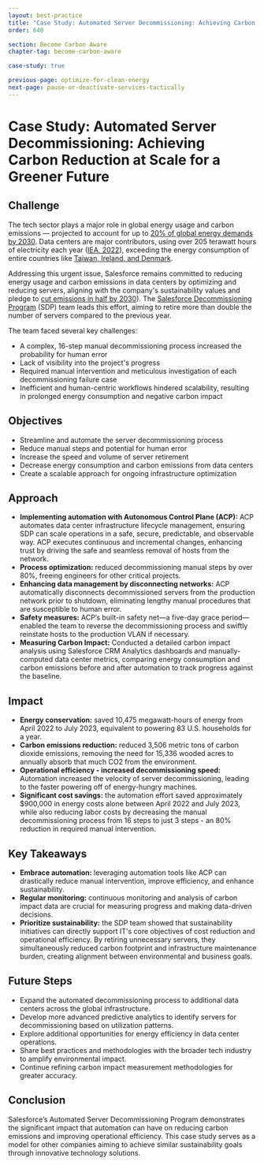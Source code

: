 ```yaml
---
layout: best-practice
title: "Case Study: Automated Server Decommissioning: Achieving Carbon Reduction at Scale for a Greener Future"
order: 640

section: Become Carbon Aware
chapter-tag: become-carbon-aware

case-study: true

previous-page: optimize-for-clean-energy
next-page: pause-or-deactivate-services-tactically
---
```


# Case Study: Automated Server Decommissioning: Achieving Carbon Reduction at Scale for a Greener Future

## Challenge

The tech sector plays a major role in global energy usage and carbon emissions — projected to account for up to [20% of global energy demands by 2030](https://www.mdpi.com/2078-1547/6/1/117). Data centers are major contributors, using over 205 terawatt hours of electricity each year ([IEA, 2022](https://www.iea.org/energy-system/buildings/data-centres-and-data-transmission-networks)), exceeding the energy consumption of entire countries like [Taiwan, Ireland, and Denmark](https://yearbook.enerdata.net/electricity/electricity-domestic-consumption-data.html).

Addressing this urgent issue, Salesforce remains committed to reducing energy usage and carbon emissions in data centers by optimizing and reducing servers, aligning with the company's sustainability values and pledge to [cut emissions in half by 2030](https://www.salesforce.com/company/sustainability/)). The [Salesforce Decommissioning Program](https://engineering.salesforce.com/automated-server-decommissioning-achieving-carbon-reduction-at-scale-for-a-greener-future/) (SDP) team leads this effort, aiming to retire more than double the number of servers compared to the previous year.

The team faced several key challenges:

- A complex, 16-step manual decommissioning process increased the probability for human error
- Lack of visibility into the project's progress
- Required manual intervention and meticulous investigation of each decommissioning failure case
- Inefficient and human-centric workflows hindered scalability, resulting in prolonged energy consumption and negative carbon impact

## Objectives

- Streamline and automate the server decommissioning process
- Reduce manual steps and potential for human error
- Increase the speed and volume of server retirement
- Decrease energy consumption and carbon emissions from data centers
- Create a scalable approach for ongoing infrastructure optimization

## Approach

- **Implementing automation with Autonomous Control Plane (ACP):** ACP automates data center infrastructure lifecycle management, ensuring SDP can scale operations in a safe, secure, predictable, and observable way. ACP executes continuous and incremental changes, enhancing trust by driving the safe and seamless removal of hosts from the network.
- **Process optimization:** reduced decommissioning manual steps by over 80%, freeing engineers for other critical projects.
- **Enhancing data management by disconnecting networks:** ACP automatically disconnects decommissioned servers from the production network prior to shutdown, eliminating lengthy manual procedures that are susceptible to human error.
- **Safety measures:** ACP’s built-in safety net—a five-day grace period—enabled the team to reverse the decommissioning process and swiftly reinstate hosts to the production VLAN if necessary.
- **Measuring Carbon Impact:** Conducted a detailed carbon impact analysis using Salesforce CRM Analytics dashboards and manually-computed data center metrics, comparing energy consumption and carbon emissions before and after automation to track progress against the baseline.

## Impact

- **Energy conservation:** saved 10,475 megawatt-hours of energy from April 2022 to July 2023, equivalent to powering 83 U.S. households for a year.
- **Carbon emissions reduction:** reduced 3,506 metric tons of carbon dioxide emissions, removing the need for 15,336 wooded acres to annually absorb that much CO2 from the environment.
- **Operational efficiency - increased decommissioning speed:** Automation increased the velocity of server decommissioning, leading to the faster powering off of energy-hungry machines.
- **Significant cost savings:** the automation effort saved approximately $900,000 in energy costs alone between April 2022 and July 2023, while also reducing labor costs by decreasing the manual decommissioning process from 16 steps to just 3 steps - an 80% reduction in required manual intervention.

## Key Takeaways

- **Embrace automation:** leveraging automation tools like ACP can drastically reduce manual intervention, improve efficiency, and enhance sustainability.
- **Regular monitoring:** continuous monitoring and analysis of carbon impact data are crucial for measuring progress and making data-driven decisions.
- **Prioritize sustainability:** the SDP team showed that sustainability initiatives can directly support IT's core objectives of cost reduction and operational efficiency. By retiring unnecessary servers, they simultaneously reduced carbon footprint and infrastructure maintenance burden, creating alignment between environmental and business goals.

## Future Steps

- Expand the automated decommissioning process to additional data centers across the global infrastructure.
- Develop more advanced predictive analytics to identify servers for decommissioning based on utilization patterns.
- Explore additional opportunities for energy efficiency in data center operations.
- Share best practices and methodologies with the broader tech industry to amplify environmental impact.
- Continue refining carbon impact measurement methodologies for greater accuracy.

## Conclusion

Salesforce’s Automated Server Decommissioning Program demonstrates the significant impact that automation can have on reducing carbon emissions and improving operational efficiency. This case study serves as a model for other companies aiming to achieve similar sustainability goals through innovative technology solutions.
